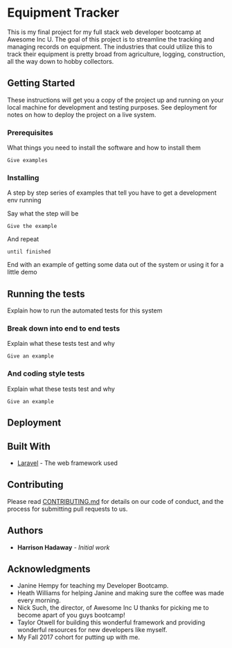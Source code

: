 # Equipment Tracker

This is my final project for my full stack web developer bootcamp at Awesome Inc U. The goal of this project is to streamline the tracking and managing records on equipment. The industries that could utilize this to track their equipment is pretty broad from agriculture, logging, construction, all the way down to hobby collectors.

## Getting Started

These instructions will get you a copy of the project up and running on your local machine for development and testing purposes. See deployment for notes on how to deploy the project on a live system.

### Prerequisites

What things you need to install the software and how to install them

```
Give examples
```

### Installing

A step by step series of examples that tell you have to get a development env running

Say what the step will be

```
Give the example
```

And repeat

```
until finished
```

End with an example of getting some data out of the system or using it for a little demo

## Running the tests

Explain how to run the automated tests for this system

### Break down into end to end tests

Explain what these tests test and why

```
Give an example
```

### And coding style tests

Explain what these tests test and why

```
Give an example
```

## Deployment



## Built With

* [Laravel](https://laravel.com/) - The web framework used


## Contributing

Please read [CONTRIBUTING.md](https://gist.github.com/PurpleBooth/b24679402957c63ec426) for details on our code of conduct, and the process for submitting pull requests to us.



## Authors

* **Harrison Hadaway** - *Initial work* 

## Acknowledgments
* Janine Hempy for teaching my Developer Bootcamp.
* Heath Williams for helping Janine and making sure the coffee was made every morning.
* Nick Such, the director, of Awesome Inc U thanks for picking me to become apart of you guys bootcamp!
* Taylor Otwell for building this wonderful framework and providing wonderful resources for new developers like myself.
* My Fall 2017 cohort for putting up with me.